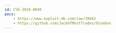 ```yaml
---
id: CVE-2016-0049
pocs:
    - https://www.exploit-db.com/raw/39442
    - https://github.com/JackOfMostTrades/bluebox
---
```


